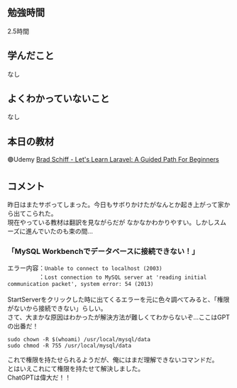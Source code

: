 ## 勉強時間
2.5時間　<!-- 15分はキリが悪いので繰り下げる -->
<!--　ChatAIにコピペ用
14:30に開始し、（からまで休憩）、17:00に終了した場合の稼働時間を計算して少数表記で書いてください。カッコ内に時間が書かれていない場合はカッコ内を無視してください。また、無駄を省きたいので必要な情報のみ書いてください。
-->



## 学んだこと
なし
<!-- 複数ある場合は***で区切る -->



## よくわかっていないこと
なし
<!-- 複数ある場合は***で区切る -->



<!-- paizaラーニング用
## 理解できなかったチャプター
****
- レッスン
  - チャプター
-->



## 本日の教材
🟣Udemy [Brad Schiff - Let's Learn Laravel: A Guided Path For Beginners](https://www.udemy.com/course/lets-learn-laravel-a-guided-path-for-beginners/?couponCode=ST20MT50724)



## コメント
昨日はまたサボってしまった。今日もサボりかけたがなんとか起き上がって家から出てこられた。
<br>現在やっている教材は翻訳を見ながらだが なかなかわかりやすい。しかしスムーズに進んでいたのも束の間…
### 「MySQL Workbenchでデータベースに接続できない！」
エラー内容：`Unable to connect to localhost (2003)`
<br>　　　　　：`Lost connection to MySQL server at 'reading initial communication packet', system error: 54 (2013)`
<br><br>StartServerをクリックした時に出てくるエラーを元に色々調べてみると、「権限がないから接続できない」らしい。
<br>さて、大まかな原因はわかったが解決方法が難しくてわからないぞ…ここはGPTの出番だ！

```
sudo chown -R $(whoami) /usr/local/mysql/data
sudo chmod -R 755 /usr/local/mysql/data
```
これで権限を持たせられるようだが、俺にはまだ理解できないコマンドだ。
<br>とはいえこれにて権限を持たせて解決しました。
<br>ChatGPTは偉大だ！！



<!--
> [!NOTE]
> 使用用途例：補足説明や関連情報を提供するとき。

> [!TIP]
> 使用用途例：便利なショートカットやテクニックを共有するとき

> [!IMPORTANT]
> 使用用途例：ユーザーが必ず知っておくべき情報を強調するとき。

> [!WARNING]
> 使用用途例：緊急の対応が必要な事態を通知するとき。

> [!CAUTION]
> 使用用途例：ユーザーが慎重に検討すべき事項を指摘するとき。
-->
